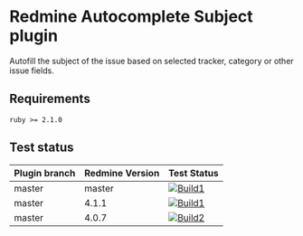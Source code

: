 Redmine Autocomplete Subject plugin
=======================

Autofill the subject of the issue based on selected tracker, category or other issue fields.


## Requirements

    ruby >= 2.1.0
    
## Test status

|Plugin branch| Redmine Version   | Test Status       |
|-------------|-------------------|-------------------|
|master       | master            | [![Build1][1]][5] |  
|master       | 4.1.1             | [![Build1][2]][5] |  
|master       | 4.0.7             | [![Build2][3]][5] |

[1]: https://travis-matrix-badges.herokuapp.com/repos/nanego/redmine_autocomplete_subject/branches/master/1?use_travis_com=true
[2]: https://travis-matrix-badges.herokuapp.com/repos/nanego/redmine_autocomplete_subject/branches/master/2?use_travis_com=true
[3]: https://travis-matrix-badges.herokuapp.com/repos/nanego/redmine_autocomplete_subject/branches/master/3?use_travis_com=true
[5]: https://travis-ci.com/nanego/redmine_autocomplete_subject
